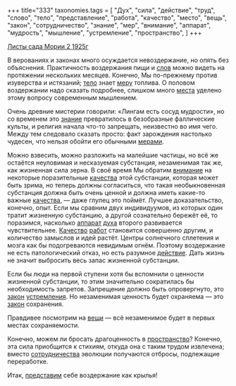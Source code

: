 +++
title="333"
taxonomies.tags = [
 "Дух",
 "сила",
 "действие",
 "труд",
 "слово",
 "тело",
 "представление",
 "работа",
 "качество",
 "место",
 "вещь",
 "закон",
 "сотрудничество",
 "знание",
 "мер",
 "внимание",
 "аппарат",
 "мудрость",
 "мышление",
 "устремление",
 "пространство",
]
+++

[Листы сада Мории 2 1925г](/agni/1925)

В верованиях и законах много осуждается невоздержание, но опять без объяснения. Практичность воздержания пищи и [слов](/tags/слово) можно видеть на протяжении нескольких месяцев. Конечно, Мы по-прежнему против изуверства и истязаний; [тело](/tags/тело) знает [меру](/tags/мер) топлива. О половом воздержании надо сказать подробнее, слишком много [места](/tags/место) уделено этому вопросу современным мышлением.   

Очень древние мистерии говорили: «Лингам есть сосуд мудрости», но со временем это [знание](/tags/знание) превратилось в безобразные фаллические культы, и религия начала что-то запрещать, неизвестно во имя чего. Между тем следовало сказать просто: факт зарождения настолько чудесен, что нельзя обойти его обычными [мерами](/tags/мер).   

Можно взвесить, можно разложить на малейшие частицы, но всё же остаётся неуловимая и несказуемая субстанция, незаменимая так же, как жизненная сила зерна. В своё время Мы обратим [внимание](/tags/внимание) на некоторые поразительные [качества](/tags/качество) этой субстанции, которая может быть зрима, но теперь должны согласиться, что такая необыкновенная субстанция должна быть очень ценной и должна иметь какие-то важные [качества](/tags/качество), — даже глупец это поймёт. Лучшее доказательство, конечно, опыт. Если мы сравним двух индивидуумов, из которых один тратит жизненную субстанцию, а другой сознательно бережёт её, то поразимся, насколько [аппарат](/tags/аппарат) [духа](/tags/Дух) второго развивается чувствительнее. [Качество](/tags/качество) [работ](/tags/работа) становится совершенно другим, и количество замыслов и идей растёт. Центры солнечного сплетения и мозга как бы подогреваются невидимым огнём. Поэтому воздержание не есть патологический отказ, но есть разумное [действие](/tags/действие). Дать жизнь не значит выбросить весь запас жизненной субстанции.   

Если бы люди на первой ступени хотя бы вспомнили о ценности жизненной субстанции, то этим значительно сократилась бы необходимость запретов. Запрещение должно быть опровергнуто, это [закон](/tags/закон) [устремления](/tags/устремление). Но незаменимая ценность будет охраняема — это [закон](/tags/закон) сохранения.   

Правдивее посмотрим на [вещи](/tags/вещь) — всё незаменимое будет в первых местах сохраняемости.   

Конечно, можем ли бросать драгоценность в [пространство](/tags/пространство)? Конечно, эта сила приобщится к стихиям, откуда она с таким трудом извлечена; вместо [сотрудничества](/tags/сотрудничество) эволюции получаются отбросы, подлежащие переработке.   

Итак, [представим](/tags/представление) себе воздержание как крылья!   

